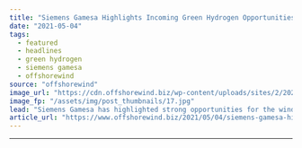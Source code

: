 ```yaml
---
title: "Siemens Gamesa Highlights Incoming Green Hydrogen Opportunities for Wind Industry"
date: "2021-05-04"
tags: 
  - featured
  - headlines
  - green hydrogen
  - siemens gamesa
  - offshorewind
source: "offshorewind"
image_url: "https://cdn.offshorewind.biz/wp-content/uploads/sites/2/2020/12/07153002/Siemens-Gamesa_archive.jpg"
image_fp: "/assets/img/post_thumbnails/17.jpg"
lead: "Siemens Gamesa has highlighted strong opportunities for the wind industry in green hydrogen production,"
article_url: "https://www.offshorewind.biz/2021/05/04/siemens-gamesa-highlights-incoming-green-hydrogen-opportunities-for-wind-industry/"
---
```


---
